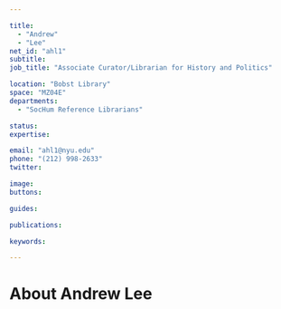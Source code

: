 ```yaml
---

title:
  - "Andrew"
  - "Lee"
net_id: "ahl1"
subtitle: 
job_title: "Associate Curator/Librarian for History and Politics"

location: "Bobst Library"
space: "MZ04E"
departments:
  - "SocHum Reference Librarians"

status: 
expertise:

email: "ahl1@nyu.edu"
phone: "(212) 998-2633"
twitter: 

image: 
buttons:

guides:

publications:

keywords:

---
```


# About Andrew Lee


